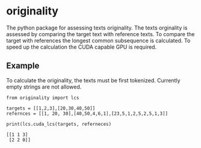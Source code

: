 # originality
The python package for assessing texts originality. The texts orginality is assessed by comparing the target text with reference texts. To compare the target with references the longest common subsequence is calculated. To speed up the calculation the CUDA capable GPU is required.

## Example
To calculate the originality, the texts must be first tokenized. Currently empty strings are not allowed.

```
from originality import lcs

targets = [[1,2,3],[20,30,40,50]]
refernces = [[1, 20, 30],[40,50,4,6,1],[23,5,1,2,5,2,5,1,3]]

print(lcs.cuda_lcs(targets, referneces)

[[1 1 3]
 [2 2 0]]
```
